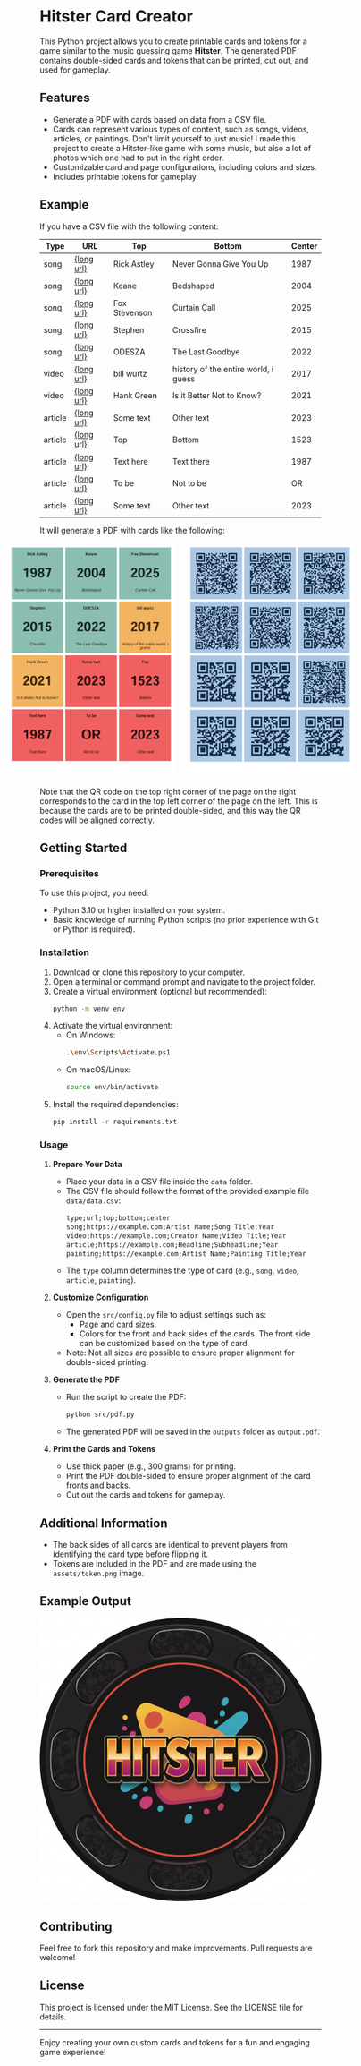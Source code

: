 # Hitster Card Creator

This Python project allows you to create printable cards and tokens for a game similar to the music guessing game **Hitster**. The generated PDF contains double-sided cards and tokens that can be printed, cut out, and used for gameplay.

## Features

- Generate a PDF with cards based on data from a CSV file.
- Cards can represent various types of content, such as songs, videos, articles, or paintings. Don't limit yourself to just music! I made this project to create a Hitster-like game with some music, but also a lot of photos which one had to put in the right order.
- Customizable card and page configurations, including colors and sizes.
- Includes printable tokens for gameplay.

## Example

If you have a CSV file with the following content:

| Type    | URL                                                                 | Top                | Bottom               | Center |
|---------|---------------------------------------------------------------------|--------------------|----------------------|--------|
| song    | [{long url}](https://open.spotify.com/track/4PTG3Z6ehGkBFwjybzWkR8?si=f51ee06bce0e4a94) | Rick Astley        | Never Gonna Give You Up | 1987   |
| song    | [{long url}](https://open.spotify.com/track/17xGX76BVzLRSbpYteAGR4?si=86f7c45002f74cd2) | Keane              | Bedshaped            | 2004   |
| song    | [{long url}](https://open.spotify.com/track/5sT0sdrMmM4L4ZdBiv4Q2Z?si=78f89c69b69a4410) | Fox Stevenson      | Curtain Call         | 2025   |
| song    | [{long url}](https://open.spotify.com/track/5HjBpej4uHPAX8sMeUFJms?si=8ef2aeff255f475b) | Stephen            | Crossfire            | 2015   |
| song    | [{long url}](https://open.spotify.com/track/2gQK13gXYZRq2MgvPJyHx8?si=bbbd9f31922143da) | ODESZA             | The Last Goodbye     | 2022   |
| video   | [{long url}](https://www.youtube.com/watch?v=xuCn8ux2gbs&pp=ygUjaGlzdG9yeSBvZiB0aGUgZW50aXJlIHdvcmxkIGkgZ3Vlc3PSBwkJhgkBhyohjO8%3D) | bill wurtz         | history of the entire world, i guess | 2017   |
| video   | [{long url}](https://www.youtube.com/watch?v=2PF5AAEAWTs&pp=ygUkd291bGQgeW91IHJhdGhlciBub3Qga25vdyBoYW5rIGdyZWVu) | Hank Green         | Is it Better Not to Know? | 2021   |
| article | [{long url}](https://www.google.com/)                                     | Some text          | Other text           | 2023   |
| article | [{long url}](https://www.google.com/)                                     | Top                | Bottom               | 1523   |
| article | [{long url}](https://www.google.com/)                                     | Text here          | Text there           | 1987   |
| article | [{long url}](https://www.google.com/)                                     | To be              | Not to be            | OR     |
| article | [{long url}](https://www.google.com/)                                     | Some text          | Other text           | 2023   |

It will generate a PDF with cards like the following:

<div style="display: flex; justify-content: center; gap: 20px;">
  <img src="docs/example_output_front.png" alt="Example Front Side" width="300">
  <img src="docs/example_output_back.png" alt="Example Back Side" width="300">
</div>

Note that the QR code on the top right corner of the page on the right corresponds to the card in the top left corner of the page on the left. This is because the cards are to be printed double-sided, and this way the QR codes will be aligned correctly.

## Getting Started

### Prerequisites

To use this project, you need:

- Python 3.10 or higher installed on your system.
- Basic knowledge of running Python scripts (no prior experience with Git or Python is required).

### Installation

1. Download or clone this repository to your computer.
2. Open a terminal or command prompt and navigate to the project folder.
3. Create a virtual environment (optional but recommended):
   ```bash
   python -m venv env
   ```
4. Activate the virtual environment:
   - On Windows:
     ```bash
     .\env\Scripts\Activate.ps1
     ```
   - On macOS/Linux:
     ```bash
     source env/bin/activate
     ```
5. Install the required dependencies:
   ```bash
   pip install -r requirements.txt
   ```

### Usage

1. **Prepare Your Data**

   - Place your data in a CSV file inside the `data` folder.
   - The CSV file should follow the format of the provided example file `data/data.csv`:
     ```csv
     type;url;top;bottom;center
     song;https://example.com;Artist Name;Song Title;Year
     video;https://example.com;Creator Name;Video Title;Year
     article;https://example.com;Headline;Subheadline;Year
     painting;https://example.com;Artist Name;Painting Title;Year
     ```
   - The `type` column determines the type of card (e.g., `song`, `video`, `article`, `painting`).

2. **Customize Configuration**

   - Open the `src/config.py` file to adjust settings such as:
     - Page and card sizes.
     - Colors for the front and back sides of the cards. The front side can be customized based on the type of card.
   - Note: Not all sizes are possible to ensure proper alignment for double-sided printing.

3. **Generate the PDF**

   - Run the script to create the PDF:
     ```bash
     python src/pdf.py
     ```
   - The generated PDF will be saved in the `outputs` folder as `output.pdf`.

4. **Print the Cards and Tokens**
   - Use thick paper (e.g., 300 grams) for printing.
   - Print the PDF double-sided to ensure proper alignment of the card fronts and backs.
   - Cut out the cards and tokens for gameplay.

## Additional Information

- The back sides of all cards are identical to prevent players from identifying the card type before flipping it.
- Tokens are included in the PDF and are made using the `assets/token.png` image.

## Example Output

![Example Token](assets/token.png)

## Contributing

Feel free to fork this repository and make improvements. Pull requests are welcome!

## License

This project is licensed under the MIT License. See the LICENSE file for details.

---

Enjoy creating your own custom cards and tokens for a fun and engaging game experience!
